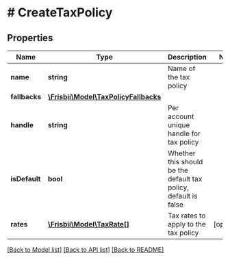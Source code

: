 # # CreateTaxPolicy

## Properties

Name | Type | Description | Notes
------------ | ------------- | ------------- | -------------
**name** | **string** | Name of the tax policy |
**fallbacks** | [**\Frisbii\Model\TaxPolicyFallbacks**](TaxPolicyFallbacks.md) |  |
**handle** | **string** | Per account unique handle for tax policy |
**isDefault** | **bool** | Whether this should be the default tax policy, default is false |
**rates** | [**\Frisbii\Model\TaxRate[]**](TaxRate.md) | Tax rates to apply to the tax policy | [optional]

[[Back to Model list]](../../README.md#models) [[Back to API list]](../../README.md#endpoints) [[Back to README]](../../README.md)
